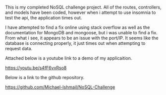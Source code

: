 This is my completed NoSQL challenge project. All of the routes, controllers, and models have been coded, however when i attempt to use insomnia to test the api, the application times out.

I have attempted to find a fix online using stack overflow as well as the documentation for MongoDB and mongoose, but i was unable to find a fix. From what i see, it appears to be an issue with the port/IP. It seems like the database is connecting properly, it just times out when attempting to request data.

Attached below is a youtube link to a demo of my applicaition.

https://youtu.be/s4fF6vxRso8

Below is a link to the github repository.

https://github.com/Michael-Ishmail/NoSQL-Challenge